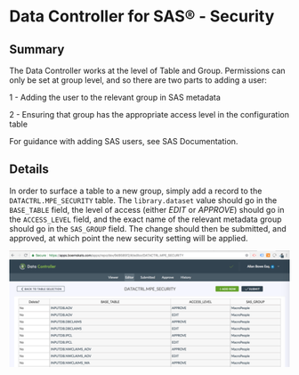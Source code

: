 # Data Controller for SAS® - Security

## Summary
The Data Controller works at the level of Table and Group.  Permissions can only be set at group level, and so there are two parts to adding a user:

1 - Adding the user to the relevant group in SAS metadata

2 - Ensuring that group has the appropriate access level in the configuration table

For guidance with adding SAS users, see SAS Documentation.

## Details

In order to surface a table to a new group, simply add a record to the `DATACTRL.MPE_SECURITY` table.  The `library.dataset` value should go in the `BASE_TABLE` field, the level of access (either _EDIT_ or _APPROVE_) should go in the `ACCESS_LEVEL` field, and the exact name of the relevant metadata group should go in the `SAS_GROUP` field.  The change should then be submitted, and approved, at which point the new security setting will be applied.

![Screenshot](img/securitytable.png)
